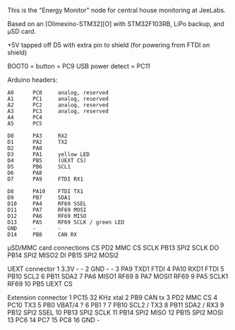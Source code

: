 This is the "Energy Monitor" node for central house monitoring at JeeLabs.

Based on an [Olimexino-STM32][O] with STM32F103RB, LiPo backup, and µSD card.

+5V tapped off D5 with extra pin to shield (for powering from FTDI on shield)

BOOT0 = button = PC9
USB power detect = PC11

Arduino headers:

    A0      PC0     analog, reserved
    A1      PC1     analog, reserved
    A2      PC2     analog, reserved
    A3      PC3     analog, reserved
    A4      PC4
    A5      PC5

    D0      PA3     RX2
    D1      PA2     TX2
    D2      PA0
    D3      PA1     yellow LED
    D4      PB5     (UEXT CS)
    D5      PB6     SCL1
    D6      PA8
    D7      PA9     FTDI RX1

    D8      PA10    FTDI TX1
    D9      PB7     SDA1
    D10     PA4     RF69 SSEL
    D11     PA7     RF69 MOSI
    D12     PA6     RF69 MISO
    D13     PA5     RF69 SCLK / green LED
    GND     -       -
    D14     PB8     CAN RX

µSD/MMC card connections
    CS      PD2     MMC CS
    SCLK    PB13    SPI2 SCLK
    DO      PB14    SPI2 MISO2
    DI      PB15    SPI2 MOSI2

UEXT connector
    1   3.3V    -       -
    2   GND     -       -
    3   PA9     TXD1    FTDI
    4   PA10    RXD1    FTDI
    5   PB10    SCL2
    6   PB11    SDA2
    7   PA6     MISO1   RF69
    8   PA7     MOSI1   RF69
    9   PA5     SCLK1   RF69
    10  PB5     UEXT CS

Extension connector
    1   PC15    32 KHz xtal
    2   PB9     CAN tx
    3   PD2     MMC CS
    4   PC10    TX3
    5   PB0     VBAT/4 ?
    6   PB1     ?
    7   PB10    SCL2 / TX3
    8   PB11    SDA2 / RX3
    9   PB12    SPI2 SSEL
    10  PB13    SPI2 SCLK
    11  PB14    SPI2 MISO
    12  PB15    SPI2 MOSI
    13  PC6
    14  PC7
    15  PC8
    16  GND     -
